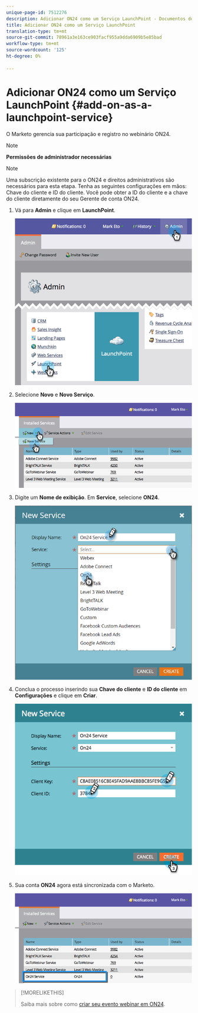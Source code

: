 ```yaml
---
unique-page-id: 7512276
description: Adicionar ON24 como um Serviço LaunchPoint - Documentos do Marketing - Documentação do produto
title: Adicionar ON24 como um Serviço LaunchPoint
translation-type: tm+mt
source-git-commit: 78961a3e163ce903facf955a9dda6909b5e85bad
workflow-type: tm+mt
source-wordcount: '125'
ht-degree: 0%

---
```



# Adicionar ON24 como um Serviço LaunchPoint {#add-on-as-a-launchpoint-service}

O Marketo gerencia sua participação e registro no webinário ON24.

>[!NOTE]
>
>**Permissões de administrador necessárias**

>[!NOTE]
>
>Uma subscrição existente para o ON24 e direitos administrativos são necessários para esta etapa. Tenha as seguintes configurações em mãos: Chave do cliente e ID do cliente. Você pode obter a ID do cliente e a chave do cliente diretamente do seu Gerente de conta ON24.

1. Vá para **Admin** e clique em **LaunchPoint**.

   ![](assets/image2015-4-23-10-3a15-3a50.png)

1. Selecione **Novo** e **Novo Serviço**.

   ![](assets/on24-new-service.png)

1. Digite um **Nome de exibição**. Em **Service**, selecione **ON24**.

   ![](assets/new-service-on24.png)

1. Conclua o processo inserindo sua **Chave do cliente** e **ID do cliente** em **Configurações** e clique em **Criar**.

   ![](assets/image2015-4-24-18-3a48-3a29.png)

1. Sua conta **ON24** agora está sincronizada com o Marketo.

   ![](assets/on24.png)

>[!MORELIKETHIS]
>
>Saiba mais sobre como [criar seu evento webinar em ON24](/help/marketo/product-docs/demand-generation/events/create-an-event/create-an-event-with-the-marketo-on24-adapter/create-your-webinar-event-in-on24.md).
